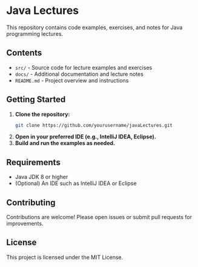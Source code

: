 # Java Lectures

This repository contains code examples, exercises, and notes for Java programming lectures.

## Contents

- `src/` - Source code for lecture examples and exercises
- `docs/` - Additional documentation and lecture notes
- `README.md` - Project overview and instructions

## Getting Started

1. **Clone the repository:**
    ```bash
    git clone https://github.com/yourusername/javaLectures.git
    ```
2. **Open in your preferred IDE (e.g., IntelliJ IDEA, Eclipse).**
3. **Build and run the examples as needed.**

## Requirements

- Java JDK 8 or higher
- (Optional) An IDE such as IntelliJ IDEA or Eclipse

## Contributing

Contributions are welcome! Please open issues or submit pull requests for improvements.

## License

This project is licensed under the MIT License.